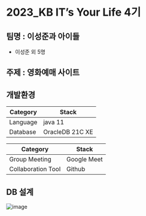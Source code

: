 # 2023_KB IT’s Your Life 4기

## 팀명 : 이성준과 아이들

- 이성준 외 5명

## 주제 : 영화예매 사이트

## 개발환경

| Category | Stack |
| --- | --- |
| Language | java 11 |
| Database | OracleDB 21C XE |

| Category | Stack |
| --- | --- |
| Group Meeting | Google Meet |
| Collaboration Tool | Github |

## DB 설계
![image](https://github.com/kb1kkk/KB-ACADEMY-4th/assets/104750924/76b87f03-dc99-4cb7-9090-b258264fd579)
